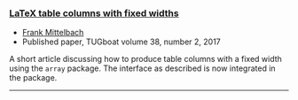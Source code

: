 
### <a href="{{site.baseurl}}/publications/2017-FMi-TUB-tb119mitt-tabular-fixed-width.pdf" target="_blank" onclick="vgwPixelCall('44195a435fe84ceeaffcc8850bbeae1a');">LaTeX table columns with fixed widths</a>

+ [Frank Mittelbach]({{site.baseurl}}/about/team/#frank-mittelbach)
+ Published paper, TUGboat volume 38, number 2, 2017

A short article discussing how to produce table columns with a fixed
width using the `array` package. The interface as described is now
integrated in the package.

***

